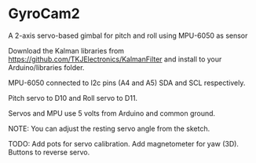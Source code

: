 # GyroCam2

A 2-axis servo-based gimbal for pitch and roll using MPU-6050 as sensor

Download the Kalman libraries from https://github.com/TKJElectronics/KalmanFilter and install to your Arduino/libraries folder.

MPU-6050 connected to I2c pins (A4 and A5) SDA and SCL respectively.

Pitch servo to D10 and Roll servo to D11.

Servos and MPU use 5 volts from Arduino and common ground.

NOTE: You can adjust the resting servo angle from the sketch.

TODO: 
Add pots for servo calibration.
Add magnetometer for yaw (3D).
Buttons to reverse servo.


